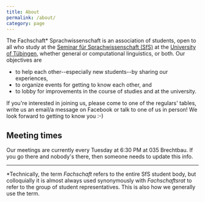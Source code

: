 ```yaml
---
title: About
permalink: /about/
category: page
---
```


The Fachschaft\* Sprachwissenschaft is an association of students, open to all who study at the [Seminar für Sprachwissenschaft (SfS)](https://uni-tuebingen.de/fakultaeten/philosophische-fakultaet/fachbereiche/neuphilologie/seminar-fuer-sprachwissenschaft/) at the [University of Tübingen](https://uni-tuebingen.de/), whether general or computational linguistics, or both. Our objectives are

- to help each other--especially new students--by sharing our experiences,
- to organize events for getting to know each other, and
- to lobby for improvements in the course of studies and at the university.

If you're interested in joining us, please come to one of the regulars' tables, write us an email/a message on Facebook or talk to one of us in person! We look forward to getting to know you :-)

## Meeting times

Our meetings are currently every Tuesday at 6:30 PM at 035 Brechtbau. If you go there and nobody's there, then someone needs to update this info.

---

\*Technically, the term *Fachschaft* refers to the entire SfS student body, but colloquially it is almost always used synonymously with *Fachschaftsrat* to refer to the group of student representatives. This is also how we generally use the term.
